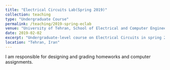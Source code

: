 ```yaml
---
title: "Electrical Circuits Lab(Spring 2019)"
collection: teaching
type: "Undergraduate Course"
permalink: /teaching/2019-spring-eclab
venue: "University of Tehran, School of Electrical and Computer Engineering"
date: 2019-02-02
excerpt: "Undergraduate-level course on Electrical Circuits in spring 2019."
location: "Tehran, Iran"
---
```


I am responsible for designing and grading homeworks and computer assignments.

<!---
Heading 1
======

Heading 2
======

Heading 3
======
--->
